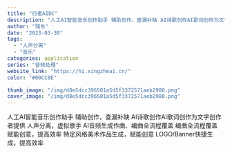 ```yaml
---
title: "行者AIDC"
description: "人工AI智能音乐创作助手 辅助创作，查漏补缺 AI诗歌创作AI歌词创作为文字创作者提供 人声分离，虚拟歌手 AI音频生成"
author: "瑞东"
date: "2023-03-30"
tags:
  - "人声分离"
  - "音乐"
categories: application
series: "音频处理"
website_link: "https://hi.xingzheai.cn/"
color: "#00CC8E"

thumb_image: "/img/d8e5dcc396501a5d5f3372571aeb2980.png"
cover_image: "/img/d8e5dcc396501a5d5f3372571aeb2980.png"
---
```


人工AI智能音乐创作助手 辅助创作，查漏补缺 AI诗歌创作AI歌词创作为文字创作者提供 人声分离，虚拟歌手 AI音频生成作曲、编曲全流程覆盖 编曲全流程覆盖 赋能创意，提高效率 特定风格美术作品生成，赋能创意 LOGO/Banner快捷生成，提高效率